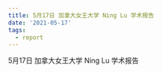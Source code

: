 ```yaml
---
title: 5月17日 加拿大女王大学 Ning Lu 学术报告
date: '2021-05-17'
tags: 
  - report
---
```


5月17日 加拿大女王大学 Ning Lu 学术报告

<!--more-->

